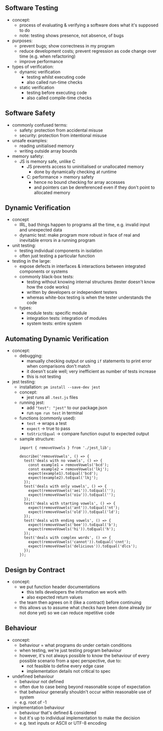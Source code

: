 Software Testing
-
- concept:
  - process of evaluating & verifying a software does what it's supposed to do
  - note: testing shows presence, not absence, of bugs
- purposes:
  - prevent bugs; show correctness in my program
  - reduce development costs; prevent regression as code change over time (e.g. when refactoring)
  - improve performance
- types of verification:
  - dynamic verification
    - testing whilst executing code
    - also called run-time checks
  - static verification
    - testing before executing code
    - also called compile-time checks

Software Safety
-
- commonly confused terms:
  - safety: protection from accidental misuse
  - security: protection from intentional misuse
- unsafe examples:
  - reading unitialised memory
  - writing outside array bounds
- memory safety:
  - JS is memory safe, unlike C
    - JS prevents access to uninitialised or unallocated memory
      - done by dynamically checking at runtime
    - C: performance > memory safety
      - hence no bound checking for array accesses
      - and pointers can be dereferenced even if they don't point to allocated memory

Dynamic Verification
-
- concept
  - IRL, bad things happen to programs all the time, e.g. invalid input and unexpected data
  - dynamic test: make program more robust in face of real and inevitable errors in a running program
- unit testing:
  - testing individual components in isolation
  - often just testing a particular function
- testing in the large:
  - expose defects in interfaces & interactions between integrated components or systems
  - commonly black-box tests:
    - testing without knowing internal structures (tester doesn't know how the code works)
    - written by developers or independent testers
    - whereas white-box testing is when the tester understands the code
  - types:
    - module tests: specific module
    - integration tests: integration of modules
    - system tests: entire system

Automating Dynamic Verification
-
- concept:
  - debugging:
    - manually checking output or using `if` statements to print error when comparisons don't match
    - it doesn't scale well; very inefficient as number of tests increase
    - this is not testing
- jest testing:
  - installation: `pm install --save-dev jest`
  - concept:
    - jest runs all `.test.js` files
  - running jest:
    - add `"test": "jest"` to our package.json
    - run `npm run test` in terminal
  - functions (commonly used):
    - `test` -> wraps a test
    - `expect` -> true to pass
    - `toStrictEqual` -> compare function ouput to expected output
  - sample structure:
    ```
    import { removeVowels } from './jest_lib';
    
    describe('removeVowels', () => {
      test('deals with no vowels', () => {
        const example1 = removeVowels('bcd');
        const example2 = removeVowels('lkj');
        expect(example1).toEqual('bcd');
        expect(example2).toEqual('lkj');
      });
      test('deals with only vowels', () => {
        expect(removeVowels('aei')).toEqual('');
        expect(removeVowels('oiu')).toEqual('');
      });
      test('deals with starting vowels', () => {
        expect(removeVowels('ant')).toEqual('nt');
        expect(removeVowels('old')).toEqual('ld');
      });
      test('deals with ending vowels', () => {
        expect(removeVowels('bee')).toEqual('b');
        expect(removeVowels('hi')).toEqual('h');
      });
      test('deals with complex words', () => {
        expect(removeVowels('cannot')).toEqual('cnnt');
        expect(removeVowels('delicious')).toEqual('dlcs');
      });
    });
    ```

Design by Contract
-
- concept:
  - we put function header documentations
    - this tells developers the information we work with
    - also expected return values
  - the team then agrees on it (like a contract) before continuing
  - this allows us to assume what checks have been done already (or not done yet) so we can reduce repetitive code

Behaviour
-
- concept:
  - behaviour = what programs do under certain conditions
  - when testing, we're just testing program behaviour
  - however, it's not always possible to know the behaviour of every possible scenario from a spec perspective, due to:
    - not feasible to define every edge case
    - implementation details not critical to spec
- undefined behaviour
  - behaviour not defined
  - often due to case being beyond reasonable scope of expectation
  - that behaviour generally shouldn't occur within reasonable use of system
  - e.g. root of -1
- implementation behaviour
  - behaviour that's defined & considered
  - but it's up to individual implementation to make the decision
  - e.g. text inputs or ASCII or UTF-8 encoding
